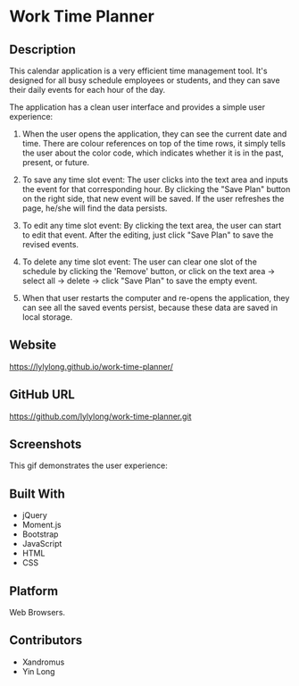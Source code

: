 # Work Time Planner

## Description

This calendar application is a very efficient time management tool. It's designed for all busy schedule employees or students, and they can save their daily events for each hour of the day.

The application has a clean user interface and provides a simple user experience:

1. When the user opens the application, they can see the current date and time. There are colour references on top of the time rows, it simply tells the user about the color code, which indicates whether it is in the past, present, or future.

2. To save any time slot event:
   The user clicks into the text area and inputs the event for that corresponding hour. By clicking the "Save Plan" button on the right side, that new event will be saved. If the user refreshes the page, he/she will find the data persists.

3. To edit any time slot event:
   By clicking the text area, the user can start to edit that event. After the editing, just click "Save Plan" to save the revised events.

4. To delete any time slot event:
   The user can clear one slot of the schedule by clicking the 'Remove' button, or click on the text area -> select all -> delete -> click "Save Plan" to save the empty event.

5. When that user restarts the computer and re-opens the application, they can see all the saved events persist, because these data are saved in local storage.

## Website

https://lylylong.github.io/work-time-planner/

## GitHub URL

https://github.com/lylylong/work-time-planner.git

## Screenshots

This gif demonstrates the user experience:

## Built With

- jQuery
- Moment.js
- Bootstrap
- JavaScript
- HTML
- CSS

## Platform

Web Browsers.​

## Contributors

- Xandromus
- Yin Long

